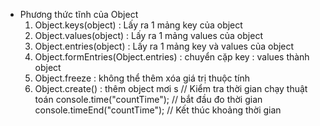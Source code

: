 - Phương thức tĩnh của Object
  1. Object.keys(object) : Lấy ra 1 mảng key của object
  2. Object.values(object) : Lấy ra 1 mảng values của object
  3. Object.entries(object) : Lấy ra 1 mảng key và values của object
  4. Object.formEntries(Object.entries) : chuyển cặp key : values thành object
  5. Object.freeze : không thể thêm xóa giá trị thuộc tính
  6. Object.create() : thêm object mơi s
     // Kiểm tra thời gian chạy thuật toán
     console.time("countTime"); // bắt đầu đo thời gian
     console.timeEnd("countTime"); // Kết thúc khoảng thời gian
